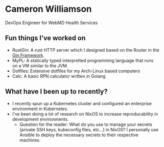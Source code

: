 # Cameron Williamson

DevOps Engineer for WebMD Health Services

## Fun things I've worked on

- RustGin: A rust HTTP server which I designed based on the Router in the [Gin Framework](https://github.com/gin-gonic/gin).
- MyPL: A statically typed interpretted programming language that runs on a VM similar to the JVM.
- Dotfiles: Extensive dotfiles for my Arch-Linux based computers
- Calc: A basic RPN calculator written in Golang

## What have I been up to recently?

- I recently spun up a Kubernetes cluster and configured an enterprise environment in Kubernetes.
- I've been doing a lot of research on NixOS to increase reproducability in development environments.
  - Question for the reader: What do you use to manage your secrets (private SSH keys, kubeconfig files, etc...) in NixOS? I personally use Ansible to deploy the necessary secrets to their respective machines.
